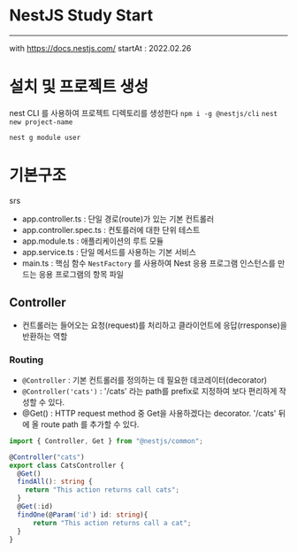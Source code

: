 # NestJS Study Start

---

with https://docs.nestjs.com/
startAt : 2022.02.26

# 설치 및 프로젝트 생성

nest CLI 를 사용하여 프로젝트 디렉토리를 생성한다
`npm i -g @nestjs/cli`
`nest new project-name`

`nest g module user`

# 기본구조

srs

- app.controller.ts : 단일 경로(route)가 있는 기본 컨트롤러
- app.controller.spec.ts : 컨토를러에 대한 단위 테스트
- app.module.ts : 애플리케이션의 루트 모듈
- app.service.ts : 단일 메서드를 사용하는 기본 서비스
- main.ts : 핵심 함수 `NestFactory` 를 사용하여 Nest 응용 프로그램 인스턴스를 만드는 응용 프로그램의 항목 파일

## Controller

- 컨트롤러는 들어오는 요청(request)를 처리하고 클라이언트에 응답(rresponse)을 반환하는 역할

### Routing

- `@Controller` : 기본 컨트롤러를 정의하는 데 필요한 데코레이터(decorator)
- `@Controller('cats')` : '/cats' 라는 path를 prefix로 지정하여 보다 편리하게 작성할 수 있다.
- @Get() : HTTP request method 중 Get을 사용하겠다는 decorator. '/cats' 뒤에 올 route path 를 추가할 수 있다.

```typescript
import { Controller, Get } from "@nestjs/common";

@Controller("cats")
export class CatsController {
  @Get()
  findAll(): string {
    return "This action returns call cats";
  }
  @Get(:id)
  findOne(@Param('id') id: string){
      return "This action returns call a cat";
  }
}
```
